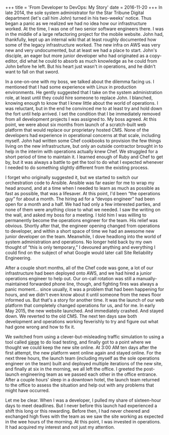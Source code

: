 +++
title = 'From Developer to DevOps: My Story'
date = 2016-11-20
+++
In late 2014, the sole system administrator for the Star Tribune Digital department (let's call him John) turned in his two-weeks' notice. Thus began a panic as we realized we had no idea how our infrastructure worked. At the time, I was one of two senior software engineers there. I was in the middle of a large refactoring project for the mobile website. John had, thankfully, kept up an internal wiki that at least roughly documented how some of the legacy infrastructure worked. The new infra on AWS was very new and very undocumented, but at least we had a place to start. John's disciple, an eager but more junior developer who had originated as a copy-editor, did what he could to absorb as much knowledge as he could from John before he left. But his heart just wasn't in operations, and he didn't want to fall on that sword.

In a one-on-one with my boss, we talked about the dilemma facing us. I mentioned that I had some experience with Linux in production environments. He gently suggested that I take on the system administration role, at least until they could hire someone to replace John. I blanched, knowing enough to know that I knew little about the world of operations. I was reluctant, but in the end he convinced me to at least try and hold down the fort until help arrived. I set the condition that I be immediately removed from all development projects I was assigned to. My boss agreed. At this point, we were about six months from launch of a scratch-built web platform that would replace our proprietary hosted CMS. None of the developers had experience in operational concerns at that scale, including myself. John had written some Chef cookbooks to provision the few things living on the new infrastructure, but only an outside contractor brought in to help in the interim with operations actually knew Chef. We struggled for a short period of time to maintain it. I learned enough of Ruby and Chef to get by, but it was always a battle to get the tool to do what I expected whenever I needed to do something slightly different from the existing process.

I forget who originally suggested it, but we started to switch our orchestration code to Ansible. Ansible was far easier for me to wrap my head around, and at a time when I needed to learn as much as possible as fast as possible, that was a lifesaver. At this point, I'd been “the operations guy” for about a month. The hiring ad for a “devops engineer” had been open for a month and a half. We had had only a few interested parties, and none of them were anything close to what we needed. I saw the writing on the wall, and asked my boss for a meeting. I told him I was willing to permanently become the operations engineer for the team. His relief was obvious. Shortly after that, the engineer opening changed from operations to developer, and within a short space of time we had an awesome new junior developer on the team. Meanwhile, I dove headlong into the world of system administration and operations. No longer held back by my own thought of “this is only temporary,” I devoured anything and everything I could find on the subject of what Google would later call Site Reliability Engineering.

After a couple short months, all of the Chef code was gone, a lot of our infrastructure had been deployed onto AWS, and we had hired a junior operations engineer to help out. Our on-call rotation was still a manually-maintained forwarded phone line, though, and fighting fires was always a panic moment… since usually, it was a problem that had been happening for hours, and we didn't even know about it until someone from the news floor informed us. But that's a story for another time. It was the launch of our web platform that completely changed operations for us, and for me. In early May 2015, the new website launched. And immediately crashed. And stayed down. We reverted to the old CMS. The next ten days saw both development and operations working feverishly to try and figure out what had gone wrong and how to fix it.

We switched from using a clever-but-misleading traffic simulation to using a tool called [siege](https://www.joedog.org/siege-home/) to do load testing, and finally got to a point where we thought we could keep the new site online. At 3:00 AM ten days after the first attempt, the new platform went online again and stayed online. For the next three hours, the launch team (including myself as the sole operations engineer on the team) built and deployed multiple iterations of the new site, and finally at six in the morning, we all left the office. I greeted the post-launch engineering team as we passed each other in the office entrance. After a couple hours' sleep in a downtown hotel, the launch team returned to the office to assess the situation and help out with any problems that might have occurred.

Let me be clear. When I was a developer, I pulled my share of sixteen-hour days to meet deadlines. But I never before this launch had experienced a shift this long or this rewarding. Before then, I had never cheered and exchanged high fives with the team as we saw the site working as expected in the wee hours of the morning. At this point, I was invested in operations. It had acquired my interest and not just my attention.
